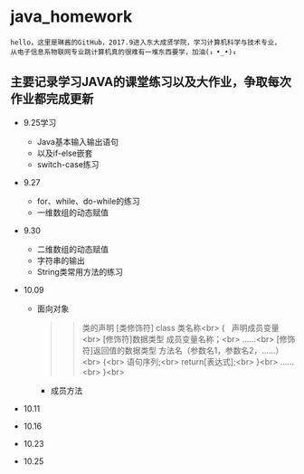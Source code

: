 # java_homework
    hello，这里是琳酱的GitHub，2017.9进入东大成贤学院，学习计算机科学与技术专业，
    从电子信息系物联网专业跳计算机真的很难有一堆东西要学，加油(ง •_•)ง

## 主要记录学习JAVA的课堂练习以及大作业，争取每次作业都完成更新

* 9.25学习
    * Java基本输入输出语句
    * 以及if-else嵌套
    * switch-case练习
* 9.27
    * for、while、do-while的练习
    * 一维数组的动态赋值
*  9.30
    * 二维数组的动态赋值
    * 字符串的输出
    * String类常用方法的练习
*  10.09
    * 面向对象
        >> 类的声明
        [类修饰符] class 类名称\<br> 
        {   声明成员变量\<br> 
            [修饰符]数据类型 成员变量名称；\<br> 
            ……\<br> 
            [修饰符]返回值的数据类型 方法名（参数名1，参数名2，……）\<br> 
            {\<br> 
                语句序列;\<br> 
                return[表达式];\<br> 
            }\<br> 
            ……\<br> 
        }\<br> 
         
        * 成员方法
        
*  10.11
* 10.16
* 10.23
* 10.25
